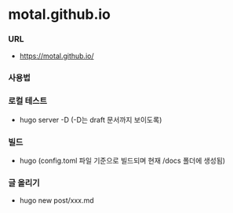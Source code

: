 # motal.github.io
### URL
-  https://motal.github.io/
### 사용법 
### 로컬 테스트
- hugo server -D (-D는 draft 문서까지 보이도록)
### 빌드
- hugo (config.toml 파일 기준으로 빌드되며 현재 /docs 폴더에 생성됨)

### 글 올리기
- hugo new post/xxx.md